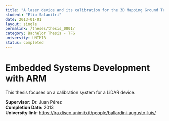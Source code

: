 ```yaml
---
title: "A laser device and its calibration for the 3D Mapping Ground Truth project"
student: "Elio Salanitri"
date: 2013-01-01
layout: single
permalink: /theses/thesis_0001/
category: Bachelor Thesis - TFG
university: UNIMIB
status: completed
---
```


# Embedded Systems Development with ARM  
This thesis focuses on a calibration system for a LiDAR device.  

**Supervisor:** Dr. Juan Pérez  
**Completion Date:** 2013  
**University link:** https://ira.disco.unimib.it/people/ballardini-augusto-luis/
